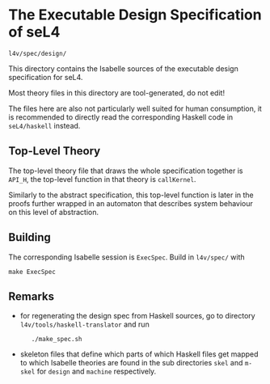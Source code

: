The Executable Design Specification of seL4
===========================================

    l4v/spec/design/

This directory contains the Isabelle sources of the executable design
specification for seL4.

Most theory files in this directory are tool-generated, do not edit!

The files here are also not particularly well suited for human consumption, it
is recommended to directly read the corresponding Haskell code in
`seL4/haskell` instead.


Top-Level Theory
----------------

The top-level theory file that draws the whole specification together is
`API_H`, the top-level function in that theory is `callKernel`.

Similarly to the abstract specification, this top-level function is later in
the proofs further wrapped in an automaton that describes system behaviour on
this level of abstraction.


Building
--------

The corresponding Isabelle session is `ExecSpec`. Build in `l4v/spec/` with

    make ExecSpec


Remarks
-------

 * for regenerating the design spec from Haskell sources, go to directory
   `l4v/tools/haskell-translator` and run

          ./make_spec.sh

 * skeleton files that define which parts of which Haskell files get mapped
   to which Isabelle theories are found in the sub directories `skel` and
   `m-skel` for `design` and `machine` respectively.


